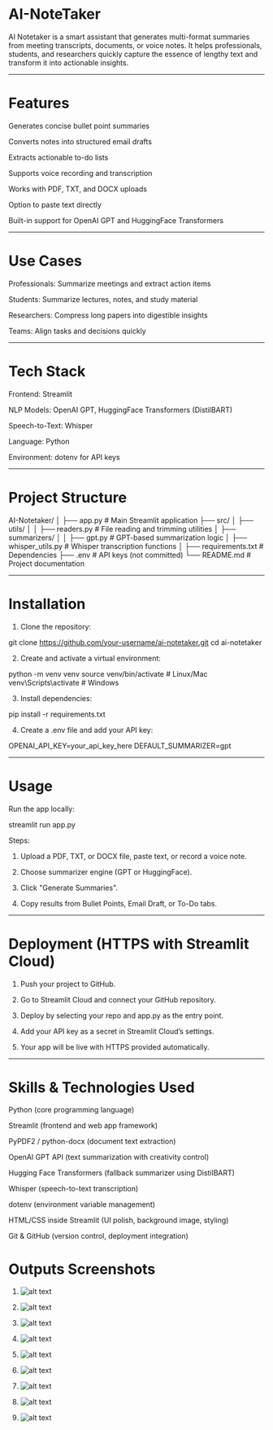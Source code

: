 # AI-NoteTaker


AI Notetaker is a smart assistant that generates multi-format summaries from meeting transcripts, documents, or voice notes. It helps professionals, students, and researchers quickly capture the essence of lengthy text and transform it into actionable insights.


---

# Features

Generates concise bullet point summaries

Converts notes into structured email drafts

Extracts actionable to-do lists

Supports voice recording and transcription

Works with PDF, TXT, and DOCX uploads

Option to paste text directly

Built-in support for OpenAI GPT and HuggingFace Transformers



---

# Use Cases

Professionals: Summarize meetings and extract action items

Students: Summarize lectures, notes, and study material

Researchers: Compress long papers into digestible insights

Teams: Align tasks and decisions quickly



---

# Tech Stack

Frontend: Streamlit

NLP Models: OpenAI GPT, HuggingFace Transformers (DistilBART)

Speech-to-Text: Whisper

Language: Python

Environment: dotenv for API keys



---

# Project Structure

AI-Notetaker/
│
├── app.py                  # Main Streamlit application
├── src/
│   ├── utils/
│   │   ├── readers.py       # File reading and trimming utilities
│   ├── summarizers/
│   │   ├── gpt.py           # GPT-based summarization logic
│   ├── whisper_utils.py     # Whisper transcription functions
│
├── requirements.txt         # Dependencies
├── .env                     # API keys (not committed)
└── README.md                # Project documentation


---

# Installation

1. Clone the repository:

git clone https://github.com/your-username/ai-notetaker.git
cd ai-notetaker


2. Create and activate a virtual environment:

python -m venv venv
source venv/bin/activate   # Linux/Mac
venv\Scripts\activate      # Windows


3. Install dependencies:

pip install -r requirements.txt


4. Create a .env file and add your API key:

OPENAI_API_KEY=your_api_key_here
DEFAULT_SUMMARIZER=gpt




---

# Usage

Run the app locally:

streamlit run app.py

Steps:

1. Upload a PDF, TXT, or DOCX file, paste text, or record a voice note.


2. Choose summarizer engine (GPT or HuggingFace).


3. Click "Generate Summaries".


4. Copy results from Bullet Points, Email Draft, or To-Do tabs.




---

# Deployment (HTTPS with Streamlit Cloud)

1. Push your project to GitHub.


2. Go to Streamlit Cloud and connect your GitHub repository.


3. Deploy by selecting your repo and app.py as the entry point.


4. Add your API key as a secret in Streamlit Cloud’s settings.


5. Your app will be live with HTTPS provided automatically.




---

# Skills & Technologies Used

Python (core programming language)

Streamlit (frontend and web app framework)

PyPDF2 / python-docx (document text extraction)

OpenAI GPT API (text summarization with creativity control)

Hugging Face Transformers (fallback summarizer using DistilBART)

Whisper (speech-to-text transcription)

dotenv (environment variable management)

HTML/CSS inside Streamlit (UI polish, background image, styling)

Git & GitHub (version control, deployment integration)


# Outputs Screenshots


1. ![alt text](<Screenshot 2025-08-26 183846.png>)


2. ![alt text](<Screenshot 2025-08-26 183907.png>)


3. ![alt text](<Screenshot 2025-08-26 184145.png>)

4. ![alt text](<Screenshot 2025-08-26 184837.png>) 


5. ![alt text](<Screenshot 2025-08-26 184310 (2).png>) 


6. ![alt text](<Screenshot 2025-08-26 184310.png>) 


7. ![alt text](<Screenshot 2025-08-26 184342.png>) 


8. ![alt text](<Screenshot 2025-08-26 184444.png>) 


9. ![alt text](<Screenshot 2025-08-26 184816.png>)
